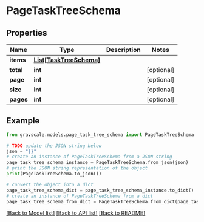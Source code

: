 # PageTaskTreeSchema


## Properties

Name | Type | Description | Notes
------------ | ------------- | ------------- | -------------
**items** | [**List[TaskTreeSchema]**](TaskTreeSchema.md) |  | 
**total** | **int** |  | [optional] 
**page** | **int** |  | [optional] 
**size** | **int** |  | [optional] 
**pages** | **int** |  | [optional] 

## Example

```python
from gravscale.models.page_task_tree_schema import PageTaskTreeSchema

# TODO update the JSON string below
json = "{}"
# create an instance of PageTaskTreeSchema from a JSON string
page_task_tree_schema_instance = PageTaskTreeSchema.from_json(json)
# print the JSON string representation of the object
print(PageTaskTreeSchema.to_json())

# convert the object into a dict
page_task_tree_schema_dict = page_task_tree_schema_instance.to_dict()
# create an instance of PageTaskTreeSchema from a dict
page_task_tree_schema_from_dict = PageTaskTreeSchema.from_dict(page_task_tree_schema_dict)
```
[[Back to Model list]](../README.md#documentation-for-models) [[Back to API list]](../README.md#documentation-for-api-endpoints) [[Back to README]](../README.md)


